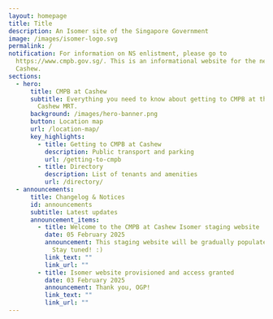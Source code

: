 ```yaml
---
layout: homepage
title: Title
description: An Isomer site of the Singapore Government
image: /images/isomer-logo.svg
permalink: /
notification: For information on NS enlistment, please go to
  https://www.cmpb.gov.sg/. This is an informational website for the new CMPB at
  Cashew.
sections:
  - hero:
      title: CMPB at Cashew
      subtitle: Everything you need to know about getting to CMPB at the vicinity of
        Cashew MRT.
      background: /images/hero-banner.png
      button: Location map
      url: /location-map/
      key_highlights:
        - title: Getting to CMPB at Cashew
          description: Public transport and parking
          url: /getting-to-cmpb
        - title: Directory
          description: List of tenants and amenities
          url: /directory/
  - announcements:
      title: Changelog & Notices
      id: announcements
      subtitle: Latest updates
      announcement_items:
        - title: Welcome to the CMPB at Cashew Isomer staging website
          date: 05 February 2025
          announcement: This staging website will be gradually populated with information.
            Stay tuned! :)
          link_text: ""
          link_url: ""
        - title: Isomer website provisioned and access granted
          date: 03 February 2025
          announcement: Thank you, OGP!
          link_text: ""
          link_url: ""
---
```

